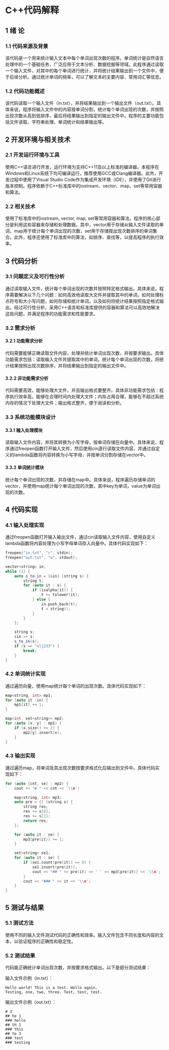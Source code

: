 # C++代码解释

## 1 绪 论

### 1.1 代码来源及背景

该代码是一个用来统计输入文本中每个单词出现次数的程序。单词统计是自然语言处理中的一个基础任务，广泛应用于文本分析、数据挖掘等领域。此程序通过读取一个输入文件，对其中的每个单词进行统计，并将统计结果输出到一个文件中，便于后续分析。通过统计单词的频率，可以了解文本的主要内容、常用词汇等信息。

### 1.2 代码功能概述

该代码读取一个输入文件（in.txt），并将结果输出到一个输出文件（out.txt）。具体来说，程序将输入文件中的内容按单词分割，统计每个单词出现的次数，并按照出现次数从高到低排序，最后将结果输出到指定的输出文件中。程序的主要功能包括文件读取、字符串处理、单词统计和结果输出等。

## 2 开发环境与相关技术

### 2.1 开发运行环境与工具

使用C++语言进行开发，运行环境为支持C++11及以上标准的编译器。本程序在Windows和Linux系统下均可编译运行，推荐使用GCC或Clang编译器。此外，开发过程中使用了Visual Studio Code作为集成开发环境（IDE），并使用了Git进行版本控制。程序依赖于C++标准库中的iostream、vector、map、set等常用容器和算法。

### 2.2 相关技术

使用了标准库中的iostream, vector, map, set等常用容器和算法。程序的核心部分是利用这些容器来存储和处理数据。其中，vector用于存储从输入文件读取的单词，map用于统计每个单词出现的次数，set用于存储按出现次数排序的单词集合。此外，程序还使用了标准库中的算法，如排序、查找等，以提高程序的执行效率。

## 3 代码分析

### 3.1 问题定义及可行性分析

通过读取输入文件，统计每个单词出现的次数并按照特定格式输出。具体来说，程序需要解决以下几个问题：如何高效地读取大文件并提取其中的单词，如何处理标点符号和大小写问题，如何存储和统计单词，以及如何将统计结果按照指定格式输出。经过可行性分析，采用C++语言和标准库提供的容器和算法可以高效地解决这些问题，并满足程序的功能需求和性能要求。

### 3.2 需求分析

#### 3.2.1 功能需求分析

代码需要能够正确读取文件内容，处理并统计单词出现次数，并按要求输出。具体功能需求包括：读取输入文件并提取其中的单词，统计每个单词出现的次数，将统计结果按照出现次数排序，并将结果输出到指定的输出文件中。

#### 3.2.2 非功能需求分析

代码需要高效，能够处理大文件，并且输出格式要整齐。具体非功能需求包括：程序执行效率高，能够在合理时间内处理大文件；内存占用合理，能够在不超过系统内存的情况下处理大文件；输出格式整齐，便于阅读和分析。

### 3.3 系统功能模块设计

#### 3.3.1 输入处理模块

读取输入文件内容，并将其转换为小写字母，按单词存储在向量中。具体来说，程序通过freopen函数打开输入文件，然后使用cin逐行读取文件内容，并通过自定义的lambda函数将内容转换为小写字母，并按单词分割存储在vector中。

#### 3.3.2 单词统计模块

统计每个单词出现的次数，并存储在map中。具体来说，程序遍历存储单词的vector，并使用map统计每个单词出现的次数，其中key为单词，value为单词出现的次数。

## 4 代码实现

### 4.1 输入处理实现

通过freopen函数打开输入输出文件，通过cin读取输入文件内容，使用自定义lambda函数将内容处理为小写字母单词存入向量中。具体代码实现如下：

```cpp
freopen("in.txt", "r", stdin);
freopen("out.txt", "w", stdout);

vector<string> in;
while (1) {
    auto s_to_in = [&in] (string s) {
        string t;
        for (auto it : s) {
            if (isalpha(it)) {
                t += tolower(it);
            } else {
                in.push_back(t);
                t = string();
            }
        }
    };

    string s;
    cin >> s;
    s_to_in(s);
    if (s == "xlj233") {
        break;
    }
}
```

### 4.2 单词统计实现

通过遍历向量，使用map统计每个单词的出现次数。具体代码实现如下：

```cpp
map<string, int> mp1;
for (auto it :in) {
    mp1[it] += 1;
}

map<int, set<string>> mp2;
for (auto [x, y] : mp1) {
    if (x.size() >= 2) {
        mp2[y].insert(x);
    }
}
```

### 4.3 输出实现

通过遍历map，将单词及其出现次数按要求格式化后输出到文件中。具体代码实现如下：

```cpp
for (auto [cnt, se] : mp2) {
    cout << "# " << cnt << '\\n';

    map<string, int> mp3;
    auto pre = [] (string s) {
        string res;
        res += s[0];
        res += s[1];
        return res;
    };

    for (auto it : se) {
        mp3[pre(it)] += 1;
    }

    set<string> se1;
    for (auto it : se) {
        if (se1.count(pre(it)) == 0) {
            se1.insert(pre(it));
            cout << "## " << pre(it) << ' ' << mp3[pre(it)] << '\\n';
        }
        cout << "### " << it << '\\n';
    }
}
```

## 5 测试与结果

### 5.1 测试方法

使用不同的输入文件测试代码的正确性和效率。输入文件包含不同长度和内容的文本，以验证程序的正确性和稳定性。

### 5.2 测试结果

代码能正确统计单词出现次数，并按要求格式输出。以下是部分测试结果：

输入文件示例（in.txt）：

```
Hello world! This is a test. Hello again.
Testing, one, two, three. Test, test, test.
```

输出文件示例（out.txt）：

```
# 3
## he 1
### hello
## th 1
### this
## te 3
### test
### testing
```
